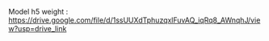 Model h5 weight :
https://drive.google.com/file/d/1ssUUXdTphuzqxlFuvAQ_iqRq8_AWnqhJ/view?usp=drive_link
